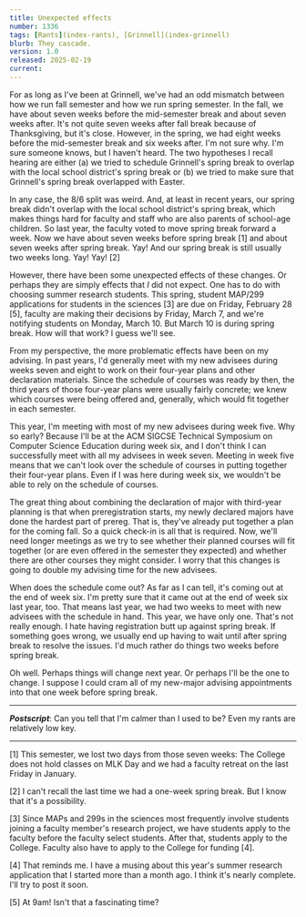 ```yaml
---
title: Unexpected effects
number: 1336
tags: [Rants](index-rants), [Grinnell](index-grinnell)
blurb: They cascade.
version: 1.0
released: 2025-02-19
current: 
---
```

For as long as I've been at Grinnell, we've had an odd mismatch between how we run fall semester and how we run spring semester. In the fall, we have about seven weeks before the mid-semester break and about seven weeks after. It's not quite seven weeks after fall break because of Thanksgiving, but it's close. However, in the spring, we had eight weeks before the mid-semester break and six weeks after. I'm not sure why. I'm sure someone knows, but I haven't heard. The two hypotheses I recall hearing are either (a) we tried to schedule Grinnell's spring break to overlap with the local school district's spring break or (b) we tried to make sure that Grinnell's spring break overlapped with Easter.

In any case, the 8/6 split was weird. And, at least in recent years, our spring break didn't overlap with the local school district's spring break, which makes things hard for faculty and staff who are also parents of school-age children. So last year, the faculty voted to move spring break forward a week. Now we have about seven weeks before spring break [1] and about seven weeks after spring break. Yay! And our spring break is still usually two weeks long. Yay! Yay! [2]

However, there have been some unexpected effects of these changes. Or perhaps they are simply effects that _I_ did not expect. One has to do with choosing summer research students. This spring, student MAP/299 applications for students in the sciences [3] are due on Friday, February 28 [5], faculty are making their decisions by Friday, March 7, and we're notifying students on Monday, March 10. But March 10 is during spring break. How will that work? I guess we'll see.

From my perspective, the more problematic effects have been on my advising. In past years, I'd generally meet with my new advisees during weeks seven and eight to work on their four-year plans and other declaration materials. Since the schedule of courses was ready by then, the third years of those four-year plans were usually fairly concrete; we knew which courses were being offered and, generally, which would fit together in each semester.

This year, I'm meeting with most of my new advisees during week five. Why so early? Because I'll be at the ACM SIGCSE Technical Symposium on Computer Science Education during week six, and I don't think I can successfully meet with all my advisees in week seven. Meeting in week five means that we can't look over the schedule of courses in putting together their four-year plans. Even if I was here during week six, we wouldn't be able to rely on the schedule of courses.

The great thing about combining the declaration of major with third-year planning is that when preregistration starts, my newly declared majors have done the hardest part of prereg. That is, they've already put together a plan for the coming fall. So a quick check-in is all that is required. Now, we'll need longer meetings as we try to see whether their planned courses will fit together (or are even offered in the semester they expected) and whether there are other courses they might consider. I worry that this changes is going to double my advising time for the new advisees.

When does the schedule come out? As far as I can tell, it's coming out at the end of week six. I'm pretty sure that it came out at the end of week six last year, too. That means last year, we had two weeks to meet with new advisees with the schedule in hand. This year, we have only one. That's not really enough. I hate having registration butt up against spring break. If something goes wrong, we usually end up having to wait until after spring break to resolve the issues. I'd much rather do things two weeks before spring break.

Oh well. Perhaps things will change next year. Or perhaps I'll be the one to change. I suppose I could cram all of my new-major advising appointments into that one week before spring break.

---

**_Postscript_**: Can you tell that I'm calmer than I used to be? Even my rants are relatively low key.

---

[1] This semester, we lost two days from those seven weeks: The College does not hold classes on MLK Day and we had a faculty retreat on the last Friday in January.

[2] I can't recall the last time we had a one-week spring break. But I know that it's a possibility.

[3] Since MAPs and 299s in the sciences most frequently involve students joining a faculty member's research project, we have students apply to the faculty before the faculty select students. After that, students apply to the College. Faculty also have to apply to the College for funding [4].

[4] That reminds me. I have a musing about this year's summer research application that I started more than a month ago. I think it's nearly complete. I'll try to post it soon.

[5] At 9am! Isn't that a fascinating time?
